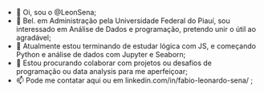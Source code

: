 - 👋 Oi, sou o @LeonSena;
- 👀  Bel. em Administração pela Universidade Federal do Piauí, sou interessado em Análise de Dados e programação, pretendo unir o útil ao agradável;
- 🌱 Atualmente estou terminando de estudar lógica com JS, e começando Python e análise de dados com Jupyter e Seaborn;
- 💞️ Estou procurando colaborar com projetos ou desafios de programação ou data analysis para me aperfeiçoar;
- 📫 Pode me contatar aqui ou em linkedin.com/in/fabio-leonardo-sena/ ;

